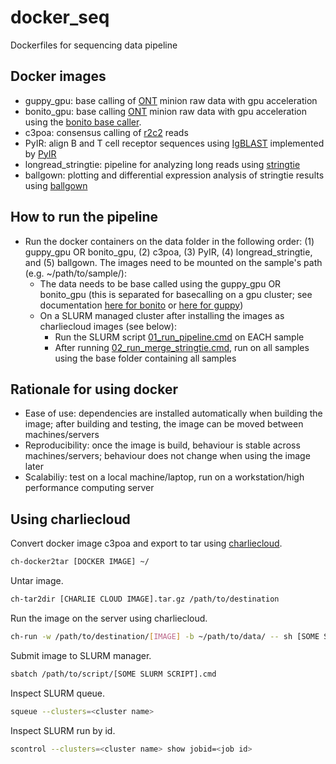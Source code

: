 # docker_seq
 Dockerfiles for sequencing data pipeline

## Docker images
- guppy_gpu: base calling of [ONT](https://nanoporetech.com/) minion raw data with gpu acceleration
- bonito_gpu: base calling [ONT](https://nanoporetech.com/) minion raw data with gpu acceleration using the [bonito base caller](https://github.com/nanoporetech/bonito).
- c3poa: consensus calling of [r2c2](https://vollmerslab.soe.ucsc.edu/) reads
- PyIR: align B and T cell receptor sequences using [IgBLAST](https://ncbi.github.io/igblast/) implemented by [PyIR](https://github.com/crowelab/PyIR)
- longread_stringtie: pipeline for analyzing long reads using [stringtie](http://ccb.jhu.edu/software/stringtie/)
- ballgown: plotting and differential expression analysis of stringtie results using [ballgown](https://bioconductor.org/packages/release/bioc/html/ballgown.html)

## How to run the pipeline
- Run the docker containers on the data folder in the following order: (1) guppy_gpu OR bonito_gpu, (2) c3poa, (3) PyIR, (4) longread_stringtie, and (5) ballgown. The images need to be mounted on the sample's path (e.g. ~/path/to/sample/):
  - The data needs to be base called using the guppy_gpu OR bonito_gpu (this is separated for basecalling on a gpu cluster; see documentation [here for bonito](https://github.com/hcstubbe/docker_seq/tree/main/bonito_gpu) or [here for guppy](https://github.com/hcstubbe/docker_seq/tree/main/guppy_gpu))
  - On a SLURM managed cluster after installing the images as charliecloud images (see below):
    - Run the SLURM script [01_run_pipeline.cmd](https://github.com/hcstubbe/docker_seq/blob/main/01_run_pipeline.cmd) on EACH sample
    - After running [02_run_merge_stringtie.cmd](https://github.com/hcstubbe/docker_seq/blob/main/01_run_pipeline.cmd), run [](https://github.com/hcstubbe/docker_seq/blob/main/02_run_merge_stringtie.cmd) on all samples using the base folder containing all samples

## Rationale for using docker
- Ease of use: dependencies are installed automatically when building the image; after building and testing, the image can be moved between machines/servers
- Reproducibility: once the image is build, behaviour is stable across machines/servers; behaviour does not change when using the image later
- Scalabiliy: test on a local machine/laptop, run on a workstation/high performance computing server

## Using charliecloud

Convert docker image c3poa and export to tar using [charliecloud](https://hpc.github.io/charliecloud/).

```bash
ch-docker2tar [DOCKER IMAGE] ~/
```


Untar image.
```bash
ch-tar2dir [CHARLIE CLOUD IMAGE].tar.gz /path/to/destination
```

Run the image on the server using charliecloud.
```bash
ch-run -w /path/to/destination/[IMAGE] -b ~/path/to/data/ -- sh [SOME SCRIPT].sh
```

Submit image to SLURM manager.
```bash
sbatch /path/to/script/[SOME SLURM SCRIPT].cmd
```

Inspect SLURM queue.
```bash
squeue --clusters=<cluster name>
```

Inspect SLURM run by id.
```bash
scontrol --clusters=<cluster name> show jobid=<job id>
```
